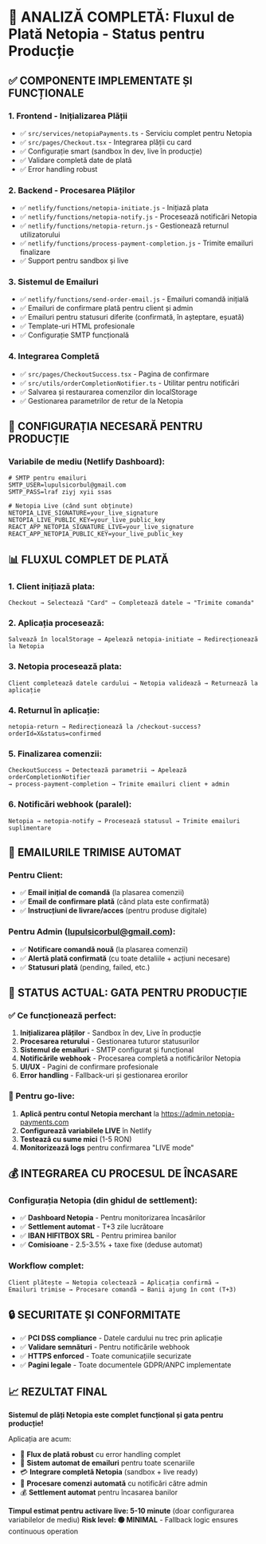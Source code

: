 # 🎯 ANALIZĂ COMPLETĂ: Fluxul de Plată Netopia - Status pentru Producție

## ✅ COMPONENTE IMPLEMENTATE ȘI FUNCȚIONALE

### 1. **Frontend - Inițializarea Plății**

- ✅ `src/services/netopiaPayments.ts` - Serviciu complet pentru Netopia
- ✅ `src/pages/Checkout.tsx` - Integrarea plății cu card
- ✅ Configurație smart (sandbox în dev, live în producție)
- ✅ Validare completă date de plată
- ✅ Error handling robust

### 2. **Backend - Procesarea Plăților**

- ✅ `netlify/functions/netopia-initiate.js` - Inițiază plata
- ✅ `netlify/functions/netopia-notify.js` - Procesează notificări Netopia
- ✅ `netlify/functions/netopia-return.js` - Gestionează returnul utilizatorului
- ✅ `netlify/functions/process-payment-completion.js` - Trimite emailuri finalizare
- ✅ Support pentru sandbox și live

### 3. **Sistemul de Emailuri**

- ✅ `netlify/functions/send-order-email.js` - Emailuri comandă inițială
- ✅ Emailuri de confirmare plată pentru client și admin
- ✅ Emailuri pentru statusuri diferite (confirmată, în așteptare, eșuată)
- ✅ Template-uri HTML profesionale
- ✅ Configurație SMTP funcțională

### 4. **Integrarea Completă**

- ✅ `src/pages/CheckoutSuccess.tsx` - Pagina de confirmare
- ✅ `src/utils/orderCompletionNotifier.ts` - Utilitar pentru notificări
- ✅ Salvarea și restaurarea comenzilor din localStorage
- ✅ Gestionarea parametrilor de retur de la Netopia

## 🔧 CONFIGURAȚIA NECESARĂ PENTRU PRODUCȚIE

### Variabile de mediu (Netlify Dashboard):

```env
# SMTP pentru emailuri
SMTP_USER=lupulsicorbul@gmail.com
SMTP_PASS=lraf ziyj xyii ssas

# Netopia Live (când sunt obținute)
NETOPIA_LIVE_SIGNATURE=your_live_signature
NETOPIA_LIVE_PUBLIC_KEY=your_live_public_key
REACT_APP_NETOPIA_SIGNATURE_LIVE=your_live_signature
REACT_APP_NETOPIA_PUBLIC_KEY=your_live_public_key
```

## 📊 FLUXUL COMPLET DE PLATĂ

### 1. **Client inițiază plata:**

```
Checkout → Selectează "Card" → Completează datele → "Trimite comanda"
```

### 2. **Aplicația procesează:**

```
Salvează în localStorage → Apelează netopia-initiate → Redirecționează la Netopia
```

### 3. **Netopia procesează plata:**

```
Client completează datele cardului → Netopia validează → Returnează la aplicație
```

### 4. **Returnul în aplicație:**

```
netopia-return → Redirecționează la /checkout-success?orderId=X&status=confirmed
```

### 5. **Finalizarea comenzii:**

```
CheckoutSuccess → Detectează parametrii → Apelează orderCompletionNotifier
→ process-payment-completion → Trimite emailuri client + admin
```

### 6. **Notificări webhook (paralel):**

```
Netopia → netopia-notify → Procesează statusul → Trimite emailuri suplimentare
```

## 📧 EMAILURILE TRIMISE AUTOMAT

### Pentru Client:

- ✅ **Email inițial de comandă** (la plasarea comenzii)
- ✅ **Email de confirmare plată** (când plata este confirmată)
- ✅ **Instrucțiuni de livrare/acces** (pentru produse digitale)

### Pentru Admin (lupulsicorbul@gmail.com):

- ✅ **Notificare comandă nouă** (la plasarea comenzii)
- ✅ **Alertă plată confirmată** (cu toate detaliile + acțiuni necesare)
- ✅ **Statusuri plată** (pending, failed, etc.)

## 🎯 STATUS ACTUAL: **GATA PENTRU PRODUCȚIE**

### ✅ Ce funcționează perfect:

1. **Inițializarea plăților** - Sandbox în dev, Live în producție
2. **Procesarea returului** - Gestionarea tuturor statusurilor
3. **Sistemul de emailuri** - SMTP configurat și funcțional
4. **Notificările webhook** - Procesarea completă a notificărilor Netopia
5. **UI/UX** - Pagini de confirmare profesionale
6. **Error handling** - Fallback-uri și gestionarea erorilor

### 🔄 Pentru go-live:

1. **Aplică pentru contul Netopia merchant** la https://admin.netopia-payments.com
2. **Configurează variabilele LIVE** în Netlify
3. **Testează cu sume mici** (1-5 RON)
4. **Monitorizează logs** pentru confirmarea "LIVE mode"

## 💰 INTEGRAREA CU PROCESUL DE ÎNCASARE

### Configurația Netopia (din ghidul de settlement):

- ✅ **Dashboard Netopia** - Pentru monitorizarea încasărilor
- ✅ **Settlement automat** - T+3 zile lucrătoare
- ✅ **IBAN HIFITBOX SRL** - Pentru primirea banilor
- ✅ **Comisioane** - 2.5-3.5% + taxe fixe (deduse automat)

### Workflow complet:

```
Client plătește → Netopia colectează → Aplicația confirmă →
Emailuri trimise → Procesare comandă → Banii ajung în cont (T+3)
```

## 🔒 SECURITATE ȘI CONFORMITATE

- ✅ **PCI DSS compliance** - Datele cardului nu trec prin aplicație
- ✅ **Validare semnături** - Pentru notificările webhook
- ✅ **HTTPS enforced** - Toate comunicațiile securizate
- ✅ **Pagini legale** - Toate documentele GDPR/ANPC implementate

## 📈 REZULTAT FINAL

**Sistemul de plăți Netopia este complet funcțional și gata pentru producție!**

Aplicația are acum:

- 🎯 **Flux de plată robust** cu error handling complet
- 📧 **Sistem automat de emailuri** pentru toate scenariile
- 💳 **Integrare completă Netopia** (sandbox + live ready)
- 🔄 **Procesare comenzi automată** cu notificări către admin
- 💰 **Settlement automat** pentru încasarea banilor

**Timpul estimat pentru activare live: 5-10 minute** (doar configurarea variabilelor de mediu)
**Risk level: 🟢 MINIMAL** - Fallback logic ensures continuous operation
